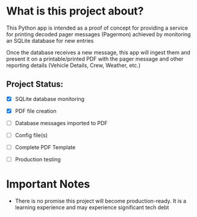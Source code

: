 # What is this project about?
This Python app is intended as a proof of concept for providing a service for printing decoded pager messages (Pagermon) achieved by monitoring an SQLite database for new entries

Once the database receives a new message, this app will ingest them and present it on a printable/printed PDF with the pager message and other reporting details (Vehicle Details, Crew, Weather, etc.)


## __Project Status:__

- [x] SQLite database monitoring
- [x] PDF file creation
- [ ] Database messages imported to PDF
- [ ] Config file(s)
- [ ] Complete PDF Template
- [ ] Production testing



# Important Notes
- There is no promise this project will become production-ready. It is a learning experience and may experience significant tech debt

